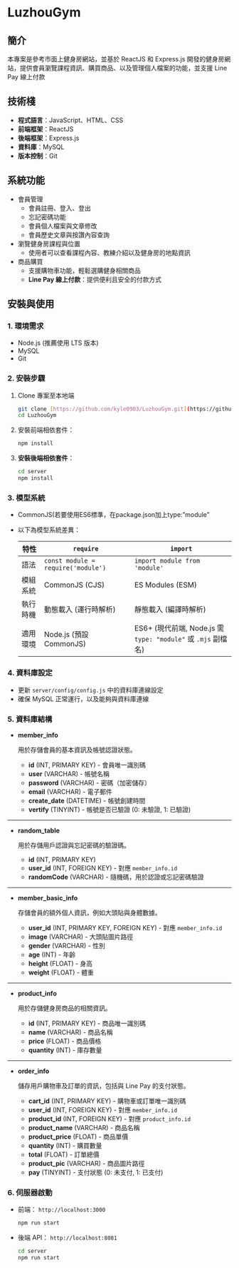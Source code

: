 # LuzhouGym

## 簡介

本專案是參考市面上健身房網站，並基於 ReactJS 和 Express.js 開發的健身房網站，提供會員瀏覽課程資訊、購買商品、以及管理個人檔案的功能，並支援 Line Pay 線上付款

## 技術棧

- **程式語言**：JavaScript、HTML、CSS
- **前端框架**：ReactJS
- **後端框架**：Express.js
- **資料庫**：MySQL
- **版本控制**：Git

## 系統功能

- 會員管理
    - 會員註冊、登入、登出
    - 忘記密碼功能
    - 會員個人檔案與文章修改
    - 會員歷史文章與按讚內容查詢
- 瀏覽健身房課程與位置
    - 使用者可以查看課程內容、教練介紹以及健身房的地點資訊
- 商品購買
    - 支援購物車功能，輕鬆選購健身相關商品
    - **Line Pay 線上付款**：提供便利且安全的付款方式

## 安裝與使用

### 1. 環境需求

- Node.js (推薦使用 LTS 版本)
- MySQL
- Git

### 2. 安裝步驟

1. Clone 專案至本地端
    
    ```bash
    git clone [https://github.com/kyle0903/LuzhouGym.git](https://github.com/your-username/LuzhouGym.git)
    cd LuzhouGym
    
    ```
    
2. 安裝前端相依套件：
    
    ```bash
    npm install
    ```
    
3. **安裝後端相依套件**：
    
    ```bash
    cd server
    npm install
    ```
    

### 3. 模型系統

- CommonJS(若要使用ES6標準，在package.json加上type:”module”
- 以下為模型系統差異：
    
    
    | 特性 | `require` | `import` |
    | --- | --- | --- |
    | 語法 | `const module = require('module')` | `import module from 'module'` |
    | 模組系統 | CommonJS (CJS) | ES Modules (ESM) |
    | 執行時機 | 動態載入 (運行時解析) | 靜態載入 (編譯時解析) |
    | 適用環境 | Node.js (預設 CommonJS) | ES6+ (現代前端, Node.js 需 `type: "module"` 或 `.mjs` 副檔名) |

### 4. 資料庫設定

- 更新 `server/config/config.js` 中的資料庫連線設定
- 確保 MySQL 正常運行，以及能夠與資料庫連線

### 5. 資料庫結構

- **member_info**
    
    用於存儲會員的基本資訊及帳號認證狀態。
    
    - **id** (INT, PRIMARY KEY) - 會員唯一識別碼
    - **user** (VARCHAR) - 帳號名稱
    - **password** (VARCHAR) - 密碼（加密儲存）
    - **email** (VARCHAR) - 電子郵件
    - **create_date** (DATETIME) - 帳號創建時間
    - **vertify** (TINYINT) - 帳號是否已驗證 (0: 未驗證, 1: 已驗證)

---

- **random_table**
    
    用於存儲用戶認證與忘記密碼的驗證碼。
    
    - **id** (INT, PRIMARY KEY)
    - **user_id** (INT, FOREIGN KEY) - 對應 `member_info.id`
    - **randomCode** (VARCHAR) - 隨機碼，用於認證或忘記密碼驗證

---

- **member_basic_info**
    
    存儲會員的額外個人資訊，例如大頭貼與身體數據。
    
    - **user_id** (INT, PRIMARY KEY, FOREIGN KEY) - 對應 `member_info.id`
    - **image** (VARCHAR) - 大頭貼圖片路徑
    - **gender** (VARCHAR) - 性別
    - **age** (INT) - 年齡
    - **height** (FLOAT) - 身高
    - **weight** (FLOAT) - 體重

---

- **product_info**
    
    用於存儲健身房商品的相關資訊。
    
    - **id** (INT, PRIMARY KEY) - 商品唯一識別碼
    - **name** (VARCHAR) - 商品名稱
    - **price** (FLOAT) - 商品價格
    - **quantity** (INT) - 庫存數量

---

- **order_info**
    
    儲存用戶購物車及訂單的資訊，包括與 Line Pay 的支付狀態。
    
    - **cart_id** (INT, PRIMARY KEY) - 購物車或訂單唯一識別碼
    - **user_id** (INT, FOREIGN KEY) - 對應 `member_info.id`
    - **product_id** (INT, FOREIGN KEY) - 對應 `product_info.id`
    - **product_name** (VARCHAR) - 商品名稱
    - **product_price** (FLOAT) - 商品單價
    - **quantity** (INT) - 購買數量
    - **total** (FLOAT) - 訂單總價
    - **product_pic** (VARCHAR) - 商品圖片路徑
    - **pay** (TINYINT) - 支付狀態 (0: 未支付, 1: 已支付)

### 6. 伺服器啟動

- 前端： `http://localhost:3000`
    
    ```bash
    npm run start
    ```
    
- 後端 API： `http://localhost:8081`
    
    ```bash
    cd server
    npm run start
    ```
